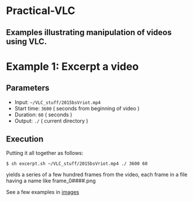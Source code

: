 # Practical-VLC
Examples illustrating manipulation of videos using VLC.
--------
# Example 1: Excerpt a video

## Parameters

* Input: `~/VLC_stuff/2015bsVriot.mp4`
* Start time: `3600` ( seconds from beginning of video )
* Duration: `60` ( seconds )
* Output: `./`  ( current directory )

## Execution
Putting it all together as follows:

```$ sh excerpt.sh ~/VLC_stuff/2015bsVriot.mp4 ./ 3600 60```

yields a series of a few hundred frames from the video, each frame in a file having a name like frame_0####.png

See a few examples in [images]()

